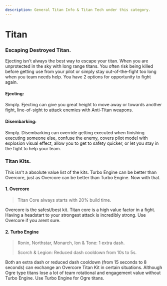 ```yaml
---
description: General Titan Info & Titan Tech under this category.
---
```


# Titan

### Escaping Destroyed Titan.

Ejecting isn't always the best way to escape your titan. When you are unprotected in the sky with Iong range titans. You often risk being killed before getting use from your pilot or simply stay out-of-the-fight too long when you team needs help. You have 2 options for opportunity to fight again.

#### Ejecting:

Simply. Ejecting can give you great height to move away or towards another fight, line-of-sight to attack enemies with Anti-Titan weapons.

#### Disembarking:

Simply. Disembarking can override getting executed when finishing executing someone else, confuse the enemy, covers pilot model with explosion visual effect, allow you to get to safety quicker, or let you stay in the fight to help your team.

### Titan Kits.

This isn't a absolute value list of the kits. Turbo Engine can be better than Overcore, just as Overcore can be better than Turbo Engine. Now with that.&#x20;

#### 1. Overcore

> Titan Core always starts with 20% build time.

Overcore is the safest/best kit. Titan core is a high value factor in a fight. Having a headstart to your strongest attack is incredibly strong. Use Overcore if you arent sure.

#### 2. Turbo Engine

> Ronin, Northstar, Monarch, Ion & Tone: 1 extra dash.
>
> Scorch & Legion: Reduced dash cooldown from 10s to 5s.

Both an extra dash or reduced dash cooldown (from 15 seconds to 8 seconds) can exchange an Overcore Titan Kit in certain situations. Although Ogre type titans lose a lot of team rotational and engagement value without Turbo Engine. Use Turbo Engine for Ogre titans.
